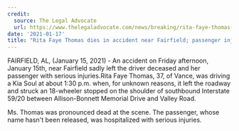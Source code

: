 ```yaml
---
credit:
  source: The Legal Advocate
  url: https://www.thelegaladvocate.com/news/breaking/rita-faye-thomas-of-vance-dies-crash-interstate-59-20-near-allison-bonnett-memorial-drive-and-passenger-seriously-hurt-on-january-15th
date: '2021-01-17'
title: "Rita Faye Thomas dies in accident near Fairfield; passenger injured"
---
```

FAIRFIELD, AL, (January 15, 2021) - An accident on Friday afternoon, January 15th, near Fairfield sadly left the driver deceased and her passenger with serious injuries.Rita Faye Thomas, 37, of Vance, was driving a Kia Soul at about 1:30 p.m. when, for unknown reasons, it left the roadway and struck an 18-wheeler stopped on the shoulder of southbound Interstate 59/20 between Allison-Bonnett Memorial Drive and Valley Road.

Ms. Thomas was pronounced dead at the scene. The passenger, whose name hasn't been released, was hospitalized with serious injuries.
